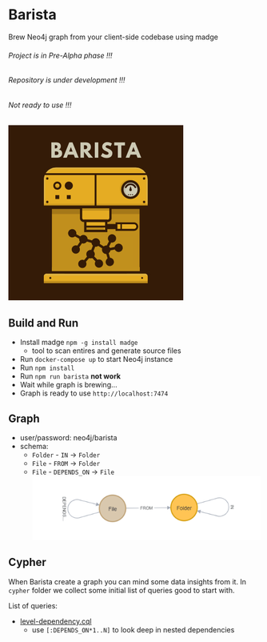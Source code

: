 # Barista

Brew Neo4j graph from your client-side codebase using madge

###### Project is in Pre-Alpha phase !!!
###### Repository is under development !!!
###### Not ready to use !!!

![barista-logo](/docs/img/barista-logo.png)

## Build and Run

- Install madge `npm -g install madge`
  - tool to scan entires and generate source files
- Run `docker-compose up` to start Neo4j instance
- Run `npm install`
- Run `npm run barista` **not work**
- Wait while graph is brewing...
- Graph is ready to use `http://localhost:7474`

## Graph

- user/password: neo4j/barista
- schema:
  - `Folder` - `IN` -> `Folder`
  - `File` - `FROM` -> `Folder`
  - `File` - `DEPENDS_ON` -> `File`
![schema](/docs/img/schema.png)

## Cypher

When Barista create a graph you can mind some data insights from it.
In `cypher` folder we collect some initial list of queries good to start with.

List of queries:
- [level-dependency.cql](./cypher/level-dependency.cql)
  - use `[:DEPENDS_ON*1..N]` to look deep in nested dependencies
